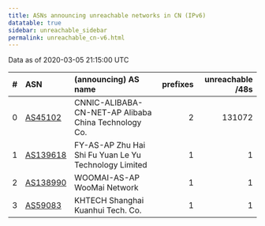 ```yaml
---
title: ASNs announcing unreachable networks in CN (IPv6)
datatable: true
sidebar: unreachable_sidebar
permalink: unreachable_cn-v6.html
---
```


Data as of 2020-03-05 21:15:00 UTC


<div class="datatable-begin"></div>

|   # | ASN                                      | (announcing) AS name                                  |   prefixes |   unreachable /48s |
|----:|:-----------------------------------------|:------------------------------------------------------|-----------:|-------------------:|
|   0 | [AS45102](unreachable_AS45102-v6.html)   | CNNIC-ALIBABA-CN-NET-AP Alibaba China Technology Co.  |          2 |             131072 |
|   1 | [AS139618](unreachable_AS139618-v6.html) | FY-AS-AP Zhu Hai Shi Fu Yuan Le Yu Technology Limited |          1 |                  1 |
|   2 | [AS138990](unreachable_AS138990-v6.html) | WOOMAI-AS-AP WooMai Network                           |          1 |                  1 |
|   3 | [AS59083](unreachable_AS59083-v6.html)   | KHTECH Shanghai Kuanhui Tech. Co.                     |          1 |                  1 |

<div class="datatable-end"></div>